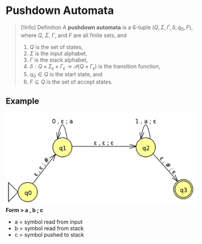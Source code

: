 # Pushdown Automata

> [!Info] Definition
> A **pushdown automata** is a 6-tuple $(Q, \Sigma, \Gamma, \delta, q_0, F)$, where $Q$, $\Sigma$, $\Gamma$, and $F$ are all finite sets, and 
> 1. $Q$ is the set of states,
> 2. $\Sigma$ is the input alphabet,
> 3. $\Gamma$ is the stack alphabet,
> 4. $\delta: Q \times \Sigma_{\epsilon} \times \Gamma_\epsilon \rightarrow \mathcal{P} (Q \times \Gamma_\epsilon)$ is the transition function,
> 5. $q_0 \in Q$ is the start state, and
> 6. $F \subseteq Q$ is the set of accept states.

## Example
![](pushdown-automata.png)
**Form > a , b ; c**
- a = symbol read from input
- b = symbol read from stack
- c = symbol pushed to stack
